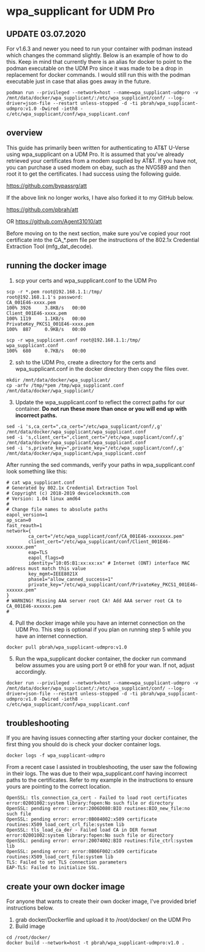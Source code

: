 # wpa_supplicant for UDM Pro
## UPDATE 03.07.2020
For v1.6.3 and newer you need to run your container with podman instead which changes the command slightly.  Below is an example of how to do this.  Keep in mind that currently there is an alias for docker to point to the podman executable on the UDM Pro since it was made to be a drop in replacement for docker commands.  I would still run this with the podman executable just in case that alias goes away in the future.
```
podman run --privileged --network=host --name=wpa_supplicant-udmpro -v /mnt/data/docker/wpa_supplicant/:/etc/wpa_supplicant/conf/ --log-driver=json-file --restart unless-stopped -d -ti pbrah/wpa_supplicant-udmpro:v1.0 -Dwired -ieth8 -c/etc/wpa_supplicant/conf/wpa_supplicant.conf
```


## overview
This guide has primarily been written for authenticating to AT&T U-Verse using wpa_supplicant on a UDM Pro.  It is assumed that you've already retrieved your certificates from a modem supplied by AT&T.  If you have not, you can purchase a used modem on ebay, such as the NVG589 and then root it to get the certificates.  I had success using the following guide.


https://github.com/bypassrg/att


If the above link no longer works, I have also forked it to my GitHub below.

https://github.com/pbrah/att
 
 OR
 https://github.com/Agent31010/att

Before moving on to the next section, make sure you've copied your root certificate into the CA_*.pem file per the instructions of the 802.1x Credential Extraction Tool (mfg_dat_decode).

## running the docker image
1.  scp your certs and wpa_supplicant.conf to the UDM Pro

```
scp -r *.pem root@192.168.1.1:/tmp/
root@192.168.1.1's password:
CA_001E46-xxxx.pem                                                          100% 3926     3.8KB/s   00:00
Client_001E46-xxxx.pem                                                      100% 1119     1.1KB/s   00:00
PrivateKey_PKCS1_001E46-xxxx.pem                                            100%  887     0.9KB/s   00:00

scp -r wpa_supplicant.conf root@192.168.1.1:/tmp/
wpa_supplicant.conf                                                         100%  680     0.7KB/s   00:00
```

2. ssh to the UDM Pro, create a directory for the certs and wpa_supplicant.conf in the docker directory then copy the files over.

```
mkdir /mnt/data/docker/wpa_supplicant/
cp -arfv /tmp/*pem /tmp/wpa_supplicant.conf /mnt/data/docker/wpa_supplicant/
```

3. Update the wpa_supplicant.conf to reflect the correct paths for our container.  **Do not run these more than once or you will end up with incorrect paths.**

```
sed -i 's,ca_cert=",ca_cert="/etc/wpa_supplicant/conf/,g' /mnt/data/docker/wpa_supplicant/wpa_supplicant.conf
sed -i 's,client_cert=",client_cert="/etc/wpa_supplicant/conf/,g' /mnt/data/docker/wpa_supplicant/wpa_supplicant.conf
sed -i 's,private_key=",private_key="/etc/wpa_supplicant/conf/,g' /mnt/data/docker/wpa_supplicant/wpa_supplicant.conf
```

After running the sed commands, verify your paths in wpa_supplicant.conf look something like this:
```
# cat wpa_supplicant.conf
# Generated by 802.1x Credential Extraction Tool
# Copyright (c) 2018-2019 devicelocksmith.com
# Version: 1.04 linux amd64
#
# Change file names to absolute paths
eapol_version=1
ap_scan=0
fast_reauth=1
network={
        ca_cert="/etc/wpa_supplicant/conf/CA_001E46-xxxxxxxx.pem"
        client_cert="/etc/wpa_supplicant/conf/Client_001E46-xxxxxx.pem"
        eap=TLS
        eapol_flags=0
        identity="10:05:B1:xx:xx:xx" # Internet (ONT) interface MAC address must match this value
        key_mgmt=IEEE8021X
        phase1="allow_canned_success=1"
        private_key="/etc/wpa_supplicant/conf/PrivateKey_PKCS1_001E46-xxxxxx.pem"
}
# WARNING! Missing AAA server root CA! Add AAA server root CA to CA_001E46-xxxxxx.pem
#
```

4. Pull the docker image while you have an internet connection on the UDM Pro.  This step is optional if you plan on running step 5 while you have an internet connection.

```
docker pull pbrah/wpa_supplicant-udmpro:v1.0
```

5. Run the wpa_supplicant docker container, the docker run command below assumes you are using port 9 or eth8 for your wan.  If not, adjust accordingly.

```
docker run --privileged --network=host --name=wpa_supplicant-udmpro -v /mnt/data/docker/wpa_supplicant/:/etc/wpa_supplicant/conf/ --log-driver=json-file --restart unless-stopped -d -ti pbrah/wpa_supplicant-udmpro:v1.0 -Dwired -ieth8 -c/etc/wpa_supplicant/conf/wpa_supplicant.conf
```

## troubleshooting
If you are having issues connecting after starting your docker container, the first thing you should do is check your docker container logs.
```
docker logs -f wpa_supplicant-udmpro
```

From a recent case I assisted in troubleshooting, the user saw the following in their logs.  The was due to their wpa_supplicant.conf having incorrect paths to the certificates.  Refer to my example in the instructions to ensure yours are pointing to the correct location.
```
OpenSSL: tls_connection_ca_cert - Failed to load root certificates error:02001002:system library:fopen:No such file or directory
OpenSSL: pending error: error:2006D080:BIO routines:BIO_new_file:no such file
OpenSSL: pending error: error:0B084002:x509 certificate routines:X509_load_cert_crl_file:system lib
OpenSSL: tls_load_ca_der - Failed load CA in DER format error:02001002:system library:fopen:No such file or directory
OpenSSL: pending error: error:20074002:BIO routines:file_ctrl:system lib
OpenSSL: pending error: error:0B06F002:x509 certificate routines:X509_load_cert_file:system lib
TLS: Failed to set TLS connection parameters
EAP-TLS: Failed to initialize SSL.
```



## create your own docker image
For anyone that wants to create their own docker image, I've provided brief instructions below.

1. grab docker/Dockerfile and upload it to /root/docker/ on the UDM Pro
2. Build image
```
cd /root/docker/
docker build --network=host -t pbrah/wpa_supplicant-udmpro:v1.0 .
